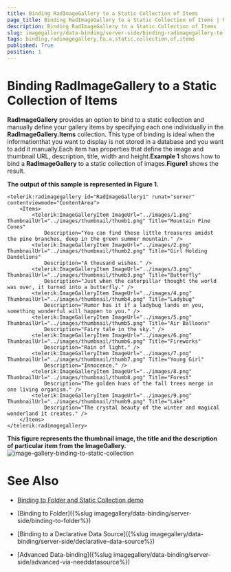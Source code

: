 ```yaml
---
title: Binding RadImageGallery to a Static Collection of Items
page_title: Binding RadImageGallery to a Static Collection of Items | RadImageGallery for ASP.NET AJAX Documentation
description: Binding RadImageGallery to a Static Collection of Items
slug: imagegallery/data-binding/server-side/binding-radimagegallery-to-a-static-collection-of-items
tags: binding,radimagegallery,to,a,static,collection,of,items
published: True
position: 1
---
```


# Binding RadImageGallery to a Static Collection of Items



**RadImageGallery** provides an option to bind to a static collection and manually define your gallery items by specifying each one individually in the **RadImageGallery.Items** collection. This type of binding is ideal when the informationthat you want to display is not stored in a database and you want to add it manually.Each item has properties that define the image and thumbnail URL, description, title, width and height.**Example 1** shows how to bind a **RadImageGallery** to a static collection of images.**Figure1** shows the result.

**The output of this sample is represented in Figure 1.**
````ASPNET
<telerik:radimagegallery id="RadImageGallery1" runat="server" contentviewmode="ContentArea">
	<Items>
		<telerik:ImageGalleryItem ImageUrl="../images/1.png" ThumbnailUrl="../images/thumbnail/thumb1.png" Title="Mountain Pine Cones" 
			Description="You can find these little treasures amidst the pine branches, deep in the green summer mountain." />
		<telerik:ImageGalleryItem ImageUrl="../images/2.png" ThumbnailUrl="../images/thumbnail/thumb2.png" Title="Girl Holding Dandelions" 
			Description="A thousand wishes." />
		<telerik:ImageGalleryItem ImageUrl="../images/3.png" ThumbnailUrl="../images/thumbnail/thumb3.png" Title="Butterfly" 
			Description="Just when the caterpillar thought the world was over, it turned into a butterfly." />
		<telerik:ImageGalleryItem ImageUrl="../images/4.png" ThumbnailUrl="../images/thumbnail/thumb4.png" Title="Ladybug" 
			Description="Rumor has it if a ladybug lands on you, something wonderful will happen to you." />
		<telerik:ImageGalleryItem ImageUrl="../images/5.png" ThumbnailUrl="../images/thumbnail/thumb5.png" Title="Air Balloons" 
			Description="Fairy tale in the sky." />
		<telerik:ImageGalleryItem ImageUrl="../images/6.png" ThumbnailUrl="../images/thumbnail/thumb6.png" Title="Fireworks" 
			Description="Rain of light." />
		<telerik:ImageGalleryItem ImageUrl="../images/7.png" ThumbnailUrl="../images/thumbnail/thumb7.png" Title="Young Girl" 
			Description="Innocence." />
		<telerik:ImageGalleryItem ImageUrl="../images/8.png" ThumbnailUrl="../images/thumbnail/thumb8.png" Title="Forest" 
			Description="The golden hues of the fall trees merge in one living organism." />
		<telerik:ImageGalleryItem ImageUrl="../images/9.png" ThumbnailUrl="../images/thumbnail/thumb9.png" Title="Lake" 
			Description="The crystal beauty of the winter and magical wonderland it creates." />
	</Items>
</telerik:radimagegallery>
````



**This figure represents the thumbnail image, the title and the description of particular item from the ImageGallery.**
![image-gallery-binding-to-static-collection](images/image-gallery-binding-to-static-collection.jpg)

# See Also

 * [Binding to Folder and Static Collection demo](https://demos.telerik.com/aspnet-ajax/image-gallery/examples/data-binding/server-side-binding/binding-to-folder-and-static-collection/defaultcs.aspx)

 * [Binding to Folder]({%slug imagegallery/data-binding/server-side/binding-to-folder%})

 * [Binding to a Declarative Data Source]({%slug imagegallery/data-binding/server-side/declarative-data-source%})

 * [Advanced Data-binding]({%slug imagegallery/data-binding/server-side/advanced-via-needdatasource%})
